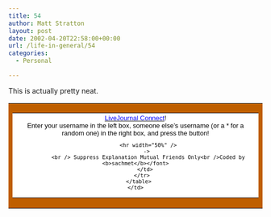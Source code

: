 ```yaml
---
title: 54
author: Matt Stratton
layout: post
date: 2002-04-20T22:58:00+00:00
url: /life-in-general/54
categories:
  - Personal

---
```

This is actually pretty neat.

<table border="0" width="75%" bgcolor="#BF5F00" cellpadding="2">
  <tr>
    <td align="center">
      <table border="0" bgcolor="white" width="100%">
        <tr>
          <td align="center">
            <a href="http://www.petekrawczyk.com/lj_connect/"><font color="blue" size="2" face="tahoma,arial,helvetica">LiveJournal Connect</font></a><font color="black" size="2" face="tahoma,arial,helvetica">!<br />Enter your username in the left box, someone else&#8217;s username (or a * for a random one) in the right box, and press the button!<br /> 
            
            <hr width="50%" />
            -> 
            <br /> Suppress Explanation Mutual Friends Only<br />Coded by <b>sachmet</b></font>
          </td>
        </tr>
      </table>
    </td>
  </tr>
</table>